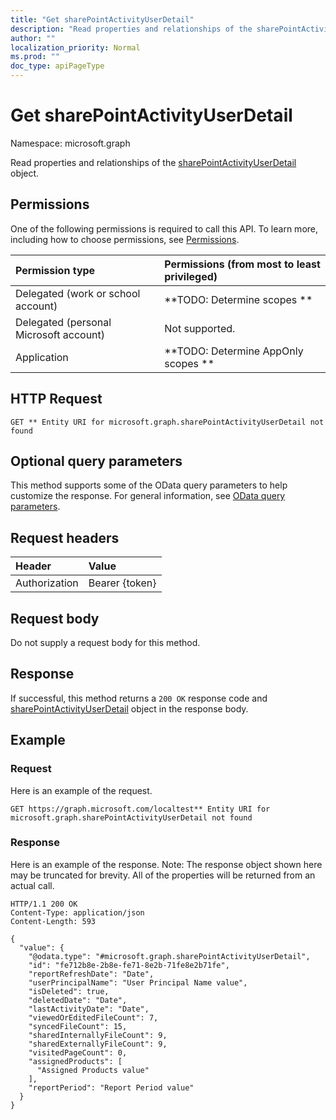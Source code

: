 ```yaml
---
title: "Get sharePointActivityUserDetail"
description: "Read properties and relationships of the sharePointActivityUserDetail object."
author: ""
localization_priority: Normal
ms.prod: ""
doc_type: apiPageType
---
```


# Get sharePointActivityUserDetail

Namespace: microsoft.graph

Read properties and relationships of the [sharePointActivityUserDetail](../resources/sharepointactivityuserdetail.md) object.

## Permissions
One of the following permissions is required to call this API. To learn more, including how to choose permissions, see [Permissions](/concepts/permissions-reference.md).

|Permission type|Permissions (from most to least privileged)|
|:---|:---|
|Delegated (work or school account)|**TODO: Determine scopes **|
|Delegated (personal Microsoft account)|Not supported.|
|Application|**TODO: Determine AppOnly scopes **|

## HTTP Request
<!-- {
  "blockType": "ignored"
}
-->
``` http
GET ** Entity URI for microsoft.graph.sharePointActivityUserDetail not found
```

## Optional query parameters
This method supports some of the OData query parameters to help customize the response. For general information, see [OData query parameters](/graph/query-parameters).

## Request headers
|Header|Value|
|:---|:---|
|Authorization|Bearer {token}|

## Request body
Do not supply a request body for this method.

## Response
If successful, this method returns a `200 OK` response code and [sharePointActivityUserDetail](../resources/sharepointactivityuserdetail.md) object in the response body.

## Example

### Request
Here is an example of the request.
<!-- {
  "blockType": "request",
  "name": "get_sharepointactivityuserdetail"
}
-->
``` http
GET https://graph.microsoft.com/localtest** Entity URI for microsoft.graph.sharePointActivityUserDetail not found
```

### Response
Here is an example of the response. Note: The response object shown here may be truncated for brevity. All of the properties will be returned from an actual call.
<!-- {
  "blockType": "response",
  "truncated": true,
  "@odata.type": "microsoft.graph.sharePointActivityUserDetail"
}
-->
``` http
HTTP/1.1 200 OK
Content-Type: application/json
Content-Length: 593

{
  "value": {
    "@odata.type": "#microsoft.graph.sharePointActivityUserDetail",
    "id": "fe712b8e-2b8e-fe71-8e2b-71fe8e2b71fe",
    "reportRefreshDate": "Date",
    "userPrincipalName": "User Principal Name value",
    "isDeleted": true,
    "deletedDate": "Date",
    "lastActivityDate": "Date",
    "viewedOrEditedFileCount": 7,
    "syncedFileCount": 15,
    "sharedInternallyFileCount": 9,
    "sharedExternallyFileCount": 9,
    "visitedPageCount": 0,
    "assignedProducts": [
      "Assigned Products value"
    ],
    "reportPeriod": "Report Period value"
  }
}
```

